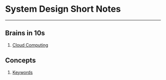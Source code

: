 # System Design Short Notes
---

## Brains in 10s

1. [Cloud Computing](https://github.com/ichiranjain/system-design/blob/main/brains-in-10-mins/cloud_computing.md)

## Concepts

1. [Keywords](https://github.com/ichiranjain/system-design/blob/main/concepts/keywords.md)


